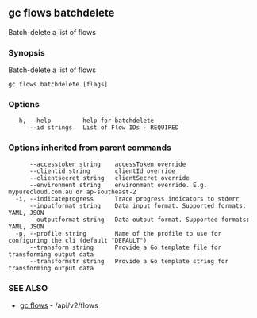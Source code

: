 ## gc flows batchdelete

Batch-delete a list of flows

### Synopsis

Batch-delete a list of flows

```
gc flows batchdelete [flags]
```

### Options

```
  -h, --help         help for batchdelete
      --id strings   List of Flow IDs - REQUIRED
```

### Options inherited from parent commands

```
      --accesstoken string    accessToken override
      --clientid string       clientId override
      --clientsecret string   clientSecret override
      --environment string    environment override. E.g. mypurecloud.com.au or ap-southeast-2
  -i, --indicateprogress      Trace progress indicators to stderr
      --inputformat string    Data input format. Supported formats: YAML, JSON
      --outputformat string   Data output format. Supported formats: YAML, JSON
  -p, --profile string        Name of the profile to use for configuring the cli (default "DEFAULT")
      --transform string      Provide a Go template file for transforming output data
      --transformstr string   Provide a Go template string for transforming output data
```

### SEE ALSO

* [gc flows](gc_flows.html)	 - /api/v2/flows


